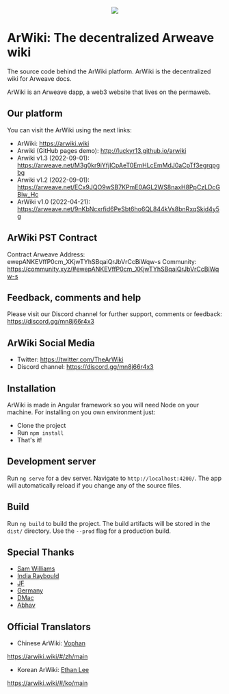 <p align="center">
  <img src="https://arweave.net/CzuQ-SQHA_9SNgnkmLTacVLqq2fyo1x9rLFVifO3R4E" style="max-width: 100%">
</p>

# ArWiki: The decentralized Arweave wiki
The source code behind the ArWiki platform. ArWiki is the decentralized wiki for Arweave docs.

ArWiki is an Arweave dapp, a web3 website that lives on the permaweb.

## Our platform
You can visit the ArWiki using the next links: 

- ArWiki: https://arwiki.wiki
- Arwiki (GitHub pages demo): http://luckyr13.github.io/arwiki
- Arwiki v1.3 (2022-09-01): https://arweave.net/M3g0kr9iYfjICpAeT0EmHLcEmMdJ0aCpTf3egrqpgbg
- Arwiki v1.2 (2022-09-01): https://arweave.net/ECx9JQO9wSB7KPmE0AGL2WS8naxH8PpCzLDcGBiw_Hc
- ArWiki v1.0 (2022-04-21): https://arweave.net/9nKbNcxrfid6PeSbt6ho6QL844kVs8bnRxqSkjd4y5g

## ArWiki PST Contract
Contract Arweave Address: ewepANKEVffP0cm_XKjwTYhSBqaiQrJbVrCcBiWqw-s
Community: https://community.xyz/#ewepANKEVffP0cm_XKjwTYhSBqaiQrJbVrCcBiWqw-s

## Feedback, comments and help

Please visit our Discord channel for further support, comments or feedback: https://discord.gg/mn8j66r4x3

## ArWiki Social Media
- Twitter: https://twitter.com/TheArWiki
- Discord channel: https://discord.gg/mn8j66r4x3

## Installation
ArWiki is made in Angular framework so you will need Node on your machine. For installing on you own environment just:

- Clone the project
- Run `npm install`
- That's it!

## Development server

Run `ng serve` for a dev server. Navigate to `http://localhost:4200/`. The app will automatically reload if you change any of the source files.


## Build

Run `ng build` to build the project. The build artifacts will be stored in the `dist/` directory. Use the `--prod` flag for a production build.

## Special Thanks

- [Sam Williams](https://twitter.com/samecwilliams)
- [India Raybould](https://twitter.com/indiaraybould)
- [JF](https://github.com/jfbeats)
- [Germany](https://github.com/jeremybeal11)
- [DMac](https://github.com/DanMacDonald)
- [Abhav](https://twitter.com/abhav_k)

## Official Translators
- Chinese ArWiki: [Vophan](https://github.com/skyf0cker)

https://arwiki.wiki/#/zh/main
- Korean ArWiki: [Ethan Lee](https://twitter.com/eungholee27)

https://arwiki.wiki/#/ko/main
